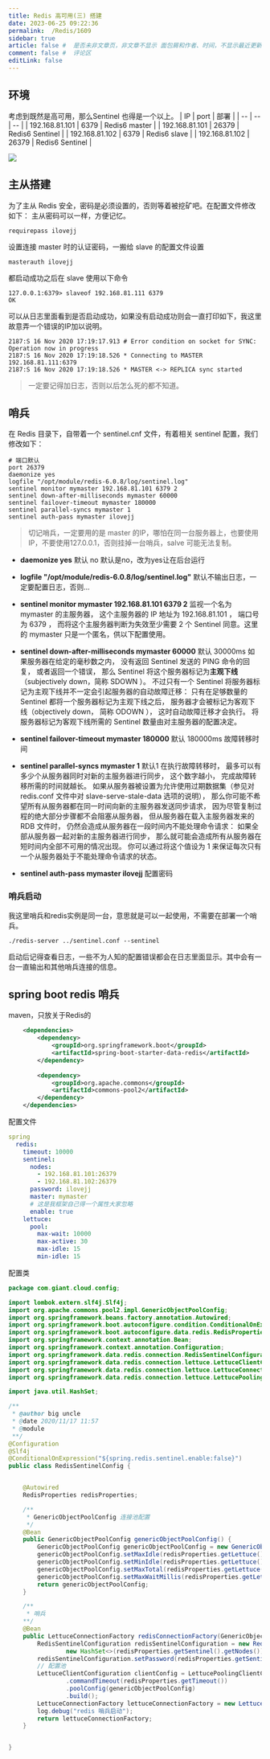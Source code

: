 ```yaml
---
title: Redis 高可用(三) 搭建
date: 2023-06-25 09:22:36
permalink:  /Redis/1609
sidebar: true
article: false #  是否未非文章页，非文章不显示 面包屑和作者、时间，不显示最近更新栏，不会参与到最近更新文章的数据计算中
comment: false #  评论区
editLink: false
---
```




## 环境
考虑到既然是高可用，那么Sentinel 也得是一个以上。
| IP | port | 部署 |
| -- | -- | -- |
| 192.168.81.101 | 6379 | Redis6 master |
| 192.168.81.101 | 26379 | Redis6 Sentinel |
| 192.168.81.102 | 6379 | Redis6 slave  |
| 192.168.81.102 | 26379 | Redis6 Sentinel |


![](/assets/img/redis/1609/img.png)

## 主从搭建
为了主从 Redis 安全，密码是必须设置的，否则等着被挖矿吧。在配置文件修改如下：
主从密码可以一样，方便记忆。
```
requirepass ilovejj
```
设置连接 master 时的认证密码，一搬给 slave 的配置文件设置
```
masterauth ilovejj
```
都启动成功之后在 slave 使用以下命令
```
127.0.0.1:6379> slaveof 192.168.81.111 6379
OK
```
可以从日志里面看到是否启动成功，如果没有启动成功则会一直打印如下，我这里故意弄一个错误的IP加以说明。
```
2187:S 16 Nov 2020 17:19:17.913 # Error condition on socket for SYNC: Operation now in progress
2187:S 16 Nov 2020 17:19:18.526 * Connecting to MASTER 192.168.81.111:6379
2187:S 16 Nov 2020 17:19:18.526 * MASTER <-> REPLICA sync started
```
> 一定要记得加日志，否则以后怎么死的都不知道。

## 哨兵
在 Redis 目录下，自带着一个 sentinel.cnf 文件，有着相关 sentinel 配置，我们修改如下：
```shell
# 端口默认
port 26379
daemonize yes
logfile "/opt/module/redis-6.0.8/log/sentinel.log"
sentinel monitor mymaster 192.168.81.101 6379 2
sentinel down-after-milliseconds mymaster 60000
sentinel failover-timeout mymaster 180000
sentinel parallel-syncs mymaster 1
sentinel auth-pass mymaster ilovejj
```

> 切记哨兵，一定要用的是 master 的IP，哪怕在同一台服务器上，也要使用 IP，不要使用127.0.0.1，否则挂掉一台哨兵，salve 可能无法复制。

* **daemonize yes** 默认 no
  默认是no，改为yes让在后台运行

* **logfile "/opt/module/redis-6.0.8/log/sentinel.log"**
  默认不输出日志，一定要配置日志，否则...

* **sentinel monitor mymaster 192.168.81.101 6379 2**
  监视一个名为 mymaster 的主服务器， 这个主服务器的 IP 地址为 192.168.81.101 ， 端口号为 6379 ， 而将这个主服务器判断为失效至少需要 2 个 Sentinel 同意。这里的 mymaster 只是一个匿名，供以下配置使用。

* **sentinel down-after-milliseconds mymaster 60000** 默认 30000ms
  如果服务器在给定的毫秒数之内， 没有返回 Sentinel 发送的 PING 命令的回复， 或者返回一个错误， 那么 Sentinel 将这个服务器标记为**主观下线**（subjectively down，简称 SDOWN ）。
  不过只有一个 Sentinel 将服务器标记为主观下线并不一定会引起服务器的自动故障迁移： 只有在足够数量的 Sentinel 都将一个服务器标记为主观下线之后， 服务器才会被标记为客观下线（objectively down， 简称 ODOWN ）， 这时自动故障迁移才会执行。
  将服务器标记为客观下线所需的 Sentinel 数量由对主服务器的配置决定。

* **sentinel failover-timeout mymaster 180000** 默认 180000ms
  故障转移时间

* **sentinel parallel-syncs mymaster 1**  默认1
  在执行故障转移时， 最多可以有多少个从服务器同时对新的主服务器进行同步， 这个数字越小， 完成故障转移所需的时间就越长。
  如果从服务器被设置为允许使用过期数据集（参见对 redis.conf 文件中对 slave-serve-stale-data 选项的说明）， 那么你可能不希望所有从服务器都在同一时间向新的主服务器发送同步请求， 因为尽管复制过程的绝大部分步骤都不会阻塞从服务器， 但从服务器在载入主服务器发来的 RDB 文件时， 仍然会造成从服务器在一段时间内不能处理命令请求： 如果全部从服务器一起对新的主服务器进行同步， 那么就可能会造成所有从服务器在短时间内全部不可用的情况出现。
  你可以通过将这个值设为 1 来保证每次只有一个从服务器处于不能处理命令请求的状态。

* **sentinel auth-pass mymaster ilovejj**
  配置密码


### 哨兵启动
我这里哨兵和redis实例是同一台，意思就是可以一起使用，不需要在部署一个哨兵。
```shell
./redis-server ../sentinel.conf --sentinel
```
启动后记得查看日志，一些不为人知的配置错误都会在日志里面显示。其中会有一台一直输出和其他哨兵连接的信息。

## spring boot redis 哨兵
maven，只放关于Redis的
```xml
    <dependencies>
        <dependency>
            <groupId>org.springframework.boot</groupId>
            <artifactId>spring-boot-starter-data-redis</artifactId>
        </dependency>
        
        <dependency>
            <groupId>org.apache.commons</groupId>
            <artifactId>commons-pool2</artifactId>
        </dependency>
    </dependencies>
```
配置文件
```yaml
spring
  redis:
    timeout: 10000
    sentinel:
      nodes:
        - 192.168.81.101:26379
        - 192.168.81.102:26379
      password: ilovejj
      master: mymaster
      # 这是我框架自己得一个属性大家忽略
      enable: true
    lettuce:
      pool:
        max-wait: 10000
        max-active: 30
        max-idle: 15
        min-idle: 15
```
配置类
```java
package com.giant.cloud.config;

import lombok.extern.slf4j.Slf4j;
import org.apache.commons.pool2.impl.GenericObjectPoolConfig;
import org.springframework.beans.factory.annotation.Autowired;
import org.springframework.boot.autoconfigure.condition.ConditionalOnExpression;
import org.springframework.boot.autoconfigure.data.redis.RedisProperties;
import org.springframework.context.annotation.Bean;
import org.springframework.context.annotation.Configuration;
import org.springframework.data.redis.connection.RedisSentinelConfiguration;
import org.springframework.data.redis.connection.lettuce.LettuceClientConfiguration;
import org.springframework.data.redis.connection.lettuce.LettuceConnectionFactory;
import org.springframework.data.redis.connection.lettuce.LettucePoolingClientConfiguration;

import java.util.HashSet;

/**
 * @author big uncle
 * @date 2020/11/17 11:57
 * @module
 **/
@Configuration
@Slf4j
@ConditionalOnExpression("${spring.redis.sentinel.enable:false}")
public class RedisSentinelConfig {


    @Autowired
    RedisProperties redisProperties;

    /**
     * GenericObjectPoolConfig 连接池配置
     */
    @Bean
    public GenericObjectPoolConfig genericObjectPoolConfig() {
        GenericObjectPoolConfig genericObjectPoolConfig = new GenericObjectPoolConfig();
        genericObjectPoolConfig.setMaxIdle(redisProperties.getLettuce().getPool().getMaxIdle());
        genericObjectPoolConfig.setMinIdle(redisProperties.getLettuce().getPool().getMinIdle());
        genericObjectPoolConfig.setMaxTotal(redisProperties.getLettuce().getPool().getMaxActive());
        genericObjectPoolConfig.setMaxWaitMillis(redisProperties.getLettuce().getPool().getMaxWait().toMillis());
        return genericObjectPoolConfig;
    }

    /**
     * 哨兵
    **/
    @Bean
    public LettuceConnectionFactory redisConnectionFactory(GenericObjectPoolConfig genericObjectPoolConfig) {
        RedisSentinelConfiguration redisSentinelConfiguration = new RedisSentinelConfiguration(redisProperties.getSentinel().getMaster(),
                new HashSet<>(redisProperties.getSentinel().getNodes()));
        redisSentinelConfiguration.setPassword(redisProperties.getSentinel().getPassword());
        // 配置池
        LettuceClientConfiguration clientConfig = LettucePoolingClientConfiguration.builder()
                .commandTimeout(redisProperties.getTimeout())
                .poolConfig(genericObjectPoolConfig)
                .build();
        LettuceConnectionFactory lettuceConnectionFactory = new LettuceConnectionFactory(redisSentinelConfiguration,clientConfig);
        log.debug("redis 哨兵启动");
        return lettuceConnectionFactory;
    }


}

```
